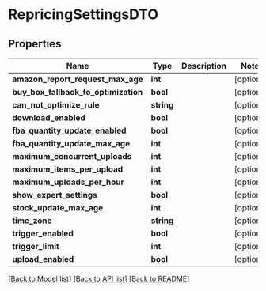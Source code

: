 # RepricingSettingsDTO

## Properties
Name | Type | Description | Notes
------------ | ------------- | ------------- | -------------
**amazon_report_request_max_age** | **int** |  | [optional] 
**buy_box_fallback_to_optimization** | **bool** |  | [optional] 
**can_not_optimize_rule** | **string** |  | [optional] 
**download_enabled** | **bool** |  | [optional] 
**fba_quantity_update_enabled** | **bool** |  | [optional] 
**fba_quantity_update_max_age** | **int** |  | [optional] 
**maximum_concurrent_uploads** | **int** |  | [optional] 
**maximum_items_per_upload** | **int** |  | [optional] 
**maximum_uploads_per_hour** | **int** |  | [optional] 
**show_expert_settings** | **bool** |  | [optional] 
**stock_update_max_age** | **int** |  | [optional] 
**time_zone** | **string** |  | [optional] 
**trigger_enabled** | **bool** |  | [optional] 
**trigger_limit** | **int** |  | [optional] 
**upload_enabled** | **bool** |  | [optional] 

[[Back to Model list]](../README.md#documentation-for-models) [[Back to API list]](../README.md#documentation-for-api-endpoints) [[Back to README]](../README.md)


